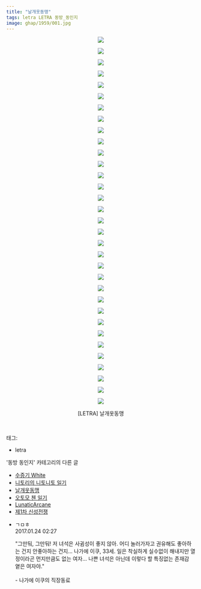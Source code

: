 ```yaml
---
title: "날개옷동맹"
tags: letra LETRA 동방_동인지
image: ghap/1959/001.jpg
---
```

<div class="article">
<p style="text-align: center; clear: none; float: none;"><img src="{{ site.nasurl }}/ghap/1959/001.jpg"/></p>
<p style="text-align: center; clear: none; float: none;"><img src="{{ site.nasurl }}/ghap/1959/002.jpg"/></p>
<p style="text-align: center; clear: none; float: none;"><img src="{{ site.nasurl }}/ghap/1959/003.jpg"/></p>
<p style="text-align: center; clear: none; float: none;"><img src="{{ site.nasurl }}/ghap/1959/004.jpg"/></p>
<p style="text-align: center; clear: none; float: none;"><img src="{{ site.nasurl }}/ghap/1959/005.jpg"/></p>
<p style="text-align: center; clear: none; float: none;"><img src="{{ site.nasurl }}/ghap/1959/006.jpg"/></p>
<p style="text-align: center; clear: none; float: none;"><img src="{{ site.nasurl }}/ghap/1959/007.jpg"/></p>
<p style="text-align: center; clear: none; float: none;"><img src="{{ site.nasurl }}/ghap/1959/008.jpg"/></p>
<p style="text-align: center; clear: none; float: none;"><img src="{{ site.nasurl }}/ghap/1959/009.jpg"/></p>
<p style="text-align: center; clear: none; float: none;"><img src="{{ site.nasurl }}/ghap/1959/010.jpg"/></p>
<p style="text-align: center; clear: none; float: none;"><img src="{{ site.nasurl }}/ghap/1959/011.jpg"/></p>
<p style="text-align: center; clear: none; float: none;"><img src="{{ site.nasurl }}/ghap/1959/012.jpg"/></p>
<p style="text-align: center; clear: none; float: none;"><img src="{{ site.nasurl }}/ghap/1959/013.jpg"/></p>
<p style="text-align: center; clear: none; float: none;"><img src="{{ site.nasurl }}/ghap/1959/014.jpg"/></p>
<p style="text-align: center; clear: none; float: none;"><img src="{{ site.nasurl }}/ghap/1959/015.jpg"/></p>
<p style="text-align: center; clear: none; float: none;"><img src="{{ site.nasurl }}/ghap/1959/016.jpg"/></p>
<p style="text-align: center; clear: none; float: none;"><img src="{{ site.nasurl }}/ghap/1959/017.jpg"/></p>
<p style="text-align: center; clear: none; float: none;"><img src="{{ site.nasurl }}/ghap/1959/018.jpg"/></p>
<p style="text-align: center; clear: none; float: none;"><img src="{{ site.nasurl }}/ghap/1959/019.jpg"/></p>
<p style="text-align: center; clear: none; float: none;"><img src="{{ site.nasurl }}/ghap/1959/020.jpg"/></p>
<p style="text-align: center; clear: none; float: none;"><img src="{{ site.nasurl }}/ghap/1959/021.jpg"/></p>
<p style="text-align: center; clear: none; float: none;"><img src="{{ site.nasurl }}/ghap/1959/022.jpg"/></p>
<p style="text-align: center; clear: none; float: none;"><img src="{{ site.nasurl }}/ghap/1959/023.jpg"/></p>
<p style="text-align: center; clear: none; float: none;"><img src="{{ site.nasurl }}/ghap/1959/024.jpg"/></p>
<p style="text-align: center; clear: none; float: none;"><img src="{{ site.nasurl }}/ghap/1959/025.jpg"/></p>
<p style="text-align: center; clear: none; float: none;"><img src="{{ site.nasurl }}/ghap/1959/026.jpg"/></p>
<p style="text-align: center; clear: none; float: none;"><img src="{{ site.nasurl }}/ghap/1959/027.jpg"/></p>
<p style="text-align: center; clear: none; float: none;"><img src="{{ site.nasurl }}/ghap/1959/028.jpg"/></p>
<p style="text-align: center; clear: none; float: none;"><img src="{{ site.nasurl }}/ghap/1959/029.jpg"/></p>
<p style="text-align: center; clear: none; float: none;"><img src="{{ site.nasurl }}/ghap/1959/030.jpg"/></p>
<p style="text-align: center; clear: none; float: none;"><img src="{{ site.nasurl }}/ghap/1959/031.jpg"/></p>
<p style="text-align: center; clear: none; float: none;"><img src="{{ site.nasurl }}/ghap/1959/032.jpg"/></p>
<p style="text-align: center; clear: none; float: none;"><img src="{{ site.nasurl }}/ghap/1959/033.jpg"/></p>
<p style="text-align: center; clear: none; float: none;">[LETRA] 날개옷동맹</p>
<p><br/></p>
</div><div class="tagTrail">
<p>태그: </p>
<ul>
<li>letra</li>
</ul>
</div><div class="another">
<p>'동방 동인지' 카테고리의 다른 글</p>
<ul>
<li><a href="/2016-09-02-ghap_1961">수증기 White</a></li>
<li><a href="/2016-09-02-ghap_1960">니토리의 니토니토 일기</a></li>
<li><a href="/2016-09-02-ghap_1959">날개옷동맹</a></li>
<li><a href="/2016-09-02-ghap_1958">오토모 첸 일기</a></li>
<li><a href="/2016-09-01-ghap_1955">LunaticArcane</a></li>
<li><a href="/2016-09-01-ghap_1954">제1차 신성전쟁</a></li>
</ul>
</div><div class="cb_module cb_fluid">
<div class="cb_wrt cb_profile">
<div class="comment">
<ul>
<li class="cb_thumb_off" id="comment14898473">
<div class="cb_comment_area">
<div class="cb_info_area">
<div class="cb_section">
<span class="cb_nick_name">ㄱㅁㅎ</span>
</div>
<div class="cb_section">
<span class="cb_date">2017.01.24 02:27 </span>
</div>
</div>
<div class="cb_dsc_comment">
<p class="cb_dsc">
											"그만둬, 그만둬! 저 녀석은 사귐성이 좋지 않아. 어디 놀러가자고 권유해도 좋아하는 건지 안좋아하는 건지... 나가에 이쿠, 33세. 일은 착실하게 실수없이 해내지만 열정이라곤 먼지만큼도 없는 여자... 나쁜 녀석은 아닌데 이렇다 할 특징없는 존재감 옅은 여자야."<br/>
<br/>
- 나가에 이쿠의 직장동료
										</p>
</div>
</div></li>
</ul>
</div>
</div><!-- commentList close -->
</div>